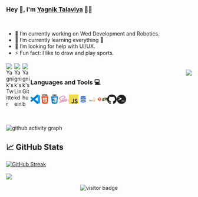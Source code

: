 ### Hey 👋, I'm [Yagnik Talaviya](https://github.com/Yagnik007) 👨‍💻
<br/>

- 🔭 I’m currently working on Wed Development and Robotics.
- 🌱 I’m currently learning everything 🤣
- 🤔 I’m looking for help with UI/UX.
- ⚡ Fun fact: I like to draw and play sports. 

<a href="https://twitter.com/talaviya_yagnik">
  <img align="left" alt="Yagnik's Twitter" width="22px" src="https://cdn.jsdelivr.net/npm/simple-icons@v3/icons/twitter.svg" />
</a>
<a href="https://www.linkedin.com/in/yagniktalaviya/">
  <img align="left" alt="Yagnik's Linkdein" width="22px" src="https://cdn.jsdelivr.net/npm/simple-icons@v3/icons/linkedin.svg" />
</a>
<a href="https://github.com/Yagnik007">
  <img align="left" alt="Yagnik's Github" width="22px" src="https://cdn.jsdelivr.net/npm/simple-icons@v3/icons/github.svg" />
</a>
<br/>


<img align="right" src="https://imgur.com/UFae1Hl.gif"/>


### Languages and Tools :computer:
<img align="left" alt="Visual Studio Code" width="26px" src="https://raw.githubusercontent.com/github/explore/80688e429a7d4ef2fca1e82350fe8e3517d3494d/topics/visual-studio-code/visual-studio-code.png" />
<img align="left" alt="HTML5" width="26px" src="https://raw.githubusercontent.com/github/explore/80688e429a7d4ef2fca1e82350fe8e3517d3494d/topics/html/html.png" />
<img align="left" alt="CSS3" width="26px" src="https://raw.githubusercontent.com/github/explore/80688e429a7d4ef2fca1e82350fe8e3517d3494d/topics/css/css.png" />
<img align="left" alt="Sass" width="26px" src="https://raw.githubusercontent.com/github/explore/80688e429a7d4ef2fca1e82350fe8e3517d3494d/topics/sass/sass.png" />
<img align="left" alt="JavaScript" width="26px" src="https://raw.githubusercontent.com/github/explore/80688e429a7d4ef2fca1e82350fe8e3517d3494d/topics/javascript/javascript.png" />
<img align="left" alt="SQL" width="26px" src="https://raw.githubusercontent.com/github/explore/80688e429a7d4ef2fca1e82350fe8e3517d3494d/topics/sql/sql.png" />
<img align="left" alt="MySQL" width="26px" src="https://raw.githubusercontent.com/github/explore/80688e429a7d4ef2fca1e82350fe8e3517d3494d/topics/mysql/mysql.png" />
<img align="left" alt="Git" width="26px" src="https://raw.githubusercontent.com/github/explore/80688e429a7d4ef2fca1e82350fe8e3517d3494d/topics/git/git.png" />
<img align="left" alt="GitHub" width="26px" src="https://raw.githubusercontent.com/github/explore/78df643247d429f6cc873026c0622819ad797942/topics/github/github.png" />
<img align="left" alt="Terminal" width="26px" src="https://raw.githubusercontent.com/github/explore/80688e429a7d4ef2fca1e82350fe8e3517d3494d/topics/terminal/terminal.png" />

<br />
<br/><br/>

</br>

![github activity graph](https://activity-graph.herokuapp.com/graph?username=Yagnik007&theme=xcode)

## &#x1f4c8; GitHub Stats

[![GitHub Streak](https://github-readme-streak-stats.herokuapp.com/?user=Yagnik007)](https://github.com/Yagnik007/)

<a href="https://github.com/Yagnik007">
  <img align="center" src="https://github-readme-stats.anuraghazra1.vercel.app/api/top-langs/?username=Yagnik007&layout=compact&theme=radical" />
</a>

<p  align="center">
  <img src="https://visitor-badge.glitch.me/badge?page_id=Yagnik007" alt="visitor badge"/>
</p>
<!-- 
:smiley: **A Junior and a Developer** 

👨‍🎓 Pursuing B.Tech in Electronics and Communication Engineering from [**IIT (ISM) Dhanbad**](https://iitism.ac.in/)  -->
<!-- 
### About me :eyes:

- :dart: Software Developer | Robotics | CAD | Computer Vision | Web Developer
<!-- - :hatching_chick: [Google Summer of Code](https://summerofcode.withgoogle.com/) (GSoC) 2021 - [AOSSIE](https://aossie.gitlab.io/) -->
<!-- - :hatching_chick: Incoming SDE Intern (2022) at [Microsoft](https://www.microsoft.com/en-in) -->
<!-- - :hatching_chick: Kaggle Competitions Expert -->
<!-- - :heart: Love to code
- :e-mail: Ask me about anything, [emails](mailto:yagniktalaviya4122002@gmail.com) are :heart:
<br/><br/><br/> -->
 <!-- <a href="https://gitlab.com/MiHarsh">
  <img align="left" alt="Harsh's Gitlab" width="22px" src="https://cdn.jsdelivr.net/npm/simple-icons@v3/icons/gitlab.svg" />
</a> -->
<!-- <a href="https://www.instagram.com/_miharsh/">
  <img align="left" alt="Harsh's Instagram" width="22px" src="https://cdn.jsdelivr.net/npm/simple-icons@v3/icons/instagram.svg" />
</a> -->
<!-- <a href="https://www.facebook.com/miharsh26">
  <img align="left" alt="Harsh's Facebook" width="22px" src="https://cdn.jsdelivr.net/npm/simple-icons@v3/icons/facebook.svg" />
</a>
 -->
<!-- [<img align="left" alt="Node.js" width="26px" src="https://raw.githubusercontent.com/github/explore/80688e429a7d4ef2fca1e82350fe8e3517d3494d/topics/nodejs/nodejs.png" />]
[<img align="left" alt="React" width="26px" src="https://raw.githubusercontent.com/github/explore/80688e429a7d4ef2fca1e82350fe8e3517d3494d/topics/react/react.png" />]
[<img align="left" alt="Gatsby" width="26px" src="https://raw.githubusercontent.com/github/explore/e94815998e4e0713912fed477a1f346ec04c3da2/topics/gatsby/gatsby.png" />]
[<img align="left" alt="GraphQL" width="26px" src="https://raw.githubusercontent.com/github/explore/80688e429a7d4ef2fca1e82350fe8e3517d3494d/topics/graphql/graphql.png" />][webdevplaylist]
[<img align="left" alt="MongoDB" width="26px" src="https://raw.githubusercontent.com/github/explore/80688e429a7d4ef2fca1e82350fe8e3517d3494d/topics/mongodb/mongodb.png" />][webdevplaylist]
[<img align="left" alt="Deno" width="26px" src="https://raw.githubusercontent.com/github/explore/361e2821e2dea67711cde99c9c40ed357061cf27/topics/deno/deno.png" />][webdevplaylist] -->
